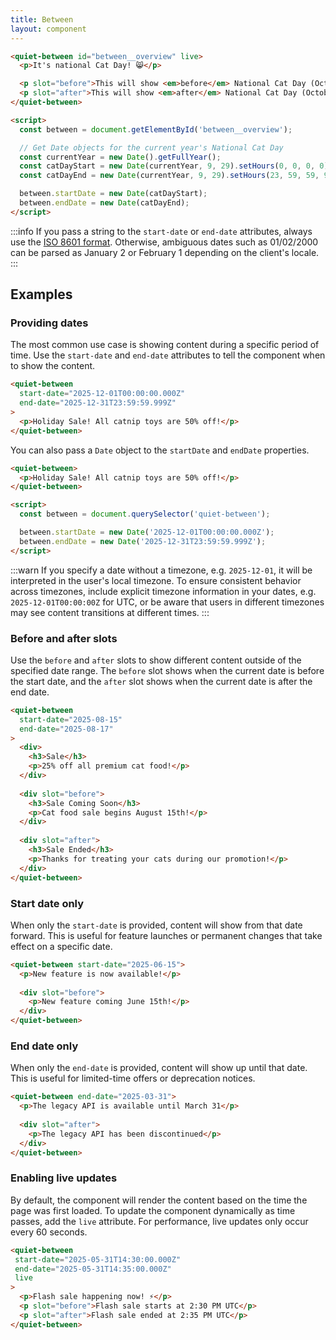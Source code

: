 ```yaml
---
title: Between
layout: component
---
```


```html {.example}
<quiet-between id="between__overview" live>
  <p>It's national Cat Day! 😸</p>

  <p slot="before">This will show <em>before</em> National Cat Day (October 29)</p>
  <p slot="after">This will show <em>after</em> National Cat Day (October 29)</p>
</quiet-between>

<script>
  const between = document.getElementById('between__overview');

  // Get Date objects for the current year's National Cat Day
  const currentYear = new Date().getFullYear();
  const catDayStart = new Date(currentYear, 9, 29).setHours(0, 0, 0, 0); // October = 9
  const catDayEnd = new Date(currentYear, 9, 29).setHours(23, 59, 59, 999);

  between.startDate = new Date(catDayStart);
  between.endDate = new Date(catDayEnd);
</script>
```

:::info
If you pass a string to the `start-date` or `end-date` attributes, always use the [ISO 8601 format](https://developer.mozilla.org/en-US/docs/Web/JavaScript/Reference/Global_Objects/Date/toISOString). Otherwise, ambiguous dates such as 01/02/2000 can be parsed as January 2 or February 1 depending on the client's locale.
:::

## Examples

### Providing dates

The most common use case is showing content during a specific period of time. Use the `start-date` and `end-date` attributes to tell the component when to show the content.

```html
<quiet-between 
  start-date="2025-12-01T00:00:00.000Z" 
  end-date="2025-12-31T23:59:59.999Z"
>
  <p>Holiday Sale! All catnip toys are 50% off!</p>
</quiet-between>
```

You can also pass a `Date` object to the `startDate` and `endDate` properties.

```html
<quiet-between>
  <p>Holiday Sale! All catnip toys are 50% off!</p>
</quiet-between>

<script>
  const between = document.querySelector('quiet-between');

  between.startDate = new Date('2025-12-01T00:00:00.000Z');
  between.endDate = new Date('2025-12-31T23:59:59.999Z');
</script>
```

:::warn
If you specify a date without a timezone, e.g. `2025-12-01`, it will be interpreted in the user's local timezone. To ensure consistent behavior across timezones, include explicit timezone information in your dates, e.g. `2025-12-01T00:00:00Z` for UTC, or be aware that users in different timezones may see content transitions at different times.
:::

### Before and after slots

Use the `before` and `after` slots to show different content outside of the specified date range. The `before` slot shows when the current date is before the start date, and the `after` slot shows when the current date is after the end date.

```html
<quiet-between 
  start-date="2025-08-15" 
  end-date="2025-08-17"
>
  <div>
    <h3>Sale</h3>
    <p>25% off all premium cat food!</p>
  </div>
  
  <div slot="before">
    <h3>Sale Coming Soon</h3>
    <p>Cat food sale begins August 15th!</p>
  </div>
  
  <div slot="after">
    <h3>Sale Ended</h3>
    <p>Thanks for treating your cats during our promotion!</p>
  </div>
</quiet-between>
```

### Start date only

When only the `start-date` is provided, content will show from that date forward. This is useful for feature launches or permanent changes that take effect on a specific date.

```html
<quiet-between start-date="2025-06-15">
  <p>New feature is now available!</p>
  
  <div slot="before">
    <p>New feature coming June 15th!</p>
  </div>
</quiet-between>
```

### End date only

When only the `end-date` is provided, content will show up until that date. This is useful for limited-time offers or deprecation notices.

```html
<quiet-between end-date="2025-03-31">
  <p>The legacy API is available until March 31</p>
  
  <div slot="after">
    <p>The legacy API has been discontinued</p>
  </div>
</quiet-between>
```

### Enabling live updates

By default, the component will render the content based on the time the page was first loaded. To update the component dynamically as time passes, add the `live` attribute. For performance, live updates only occur every 60 seconds.

```html
<quiet-between 
 start-date="2025-05-31T14:30:00.000Z" 
 end-date="2025-05-31T14:35:00.000Z"
 live
>
  <p>Flash sale happening now! ⚡</p>
  <p slot="before">Flash sale starts at 2:30 PM UTC</p>
  <p slot="after">Flash sale ended at 2:35 PM UTC</p>
</quiet-between>
```
